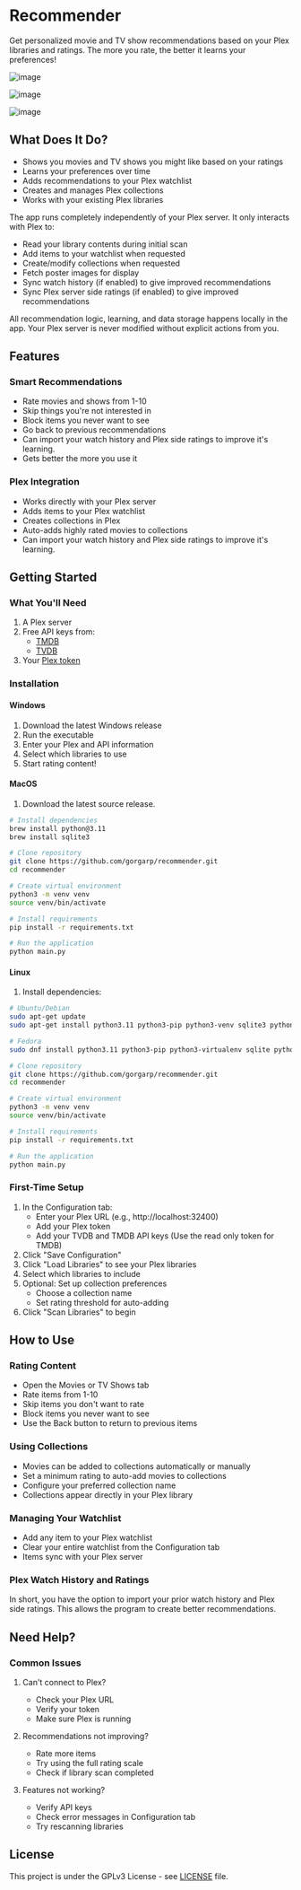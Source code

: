 
# Recommender

Get personalized movie and TV show recommendations based on your Plex libraries and ratings. The more you rate, the better it learns your preferences!



![image](https://github.com/user-attachments/assets/4dd8f567-0ac8-4e2b-83b7-b52b2566a8a9)

![image](https://github.com/user-attachments/assets/5b0fc52b-24b2-4a47-86a5-eef317ba0e16)

![image](https://github.com/user-attachments/assets/ba808086-5915-42d2-b256-56e9141b8236)




## What Does It Do?

- Shows you movies and TV shows you might like based on your ratings
- Learns your preferences over time
- Adds recommendations to your Plex watchlist
- Creates and manages Plex collections
- Works with your existing Plex libraries

The app runs completely independently of your Plex server. It only interacts with Plex to:
- Read your library contents during initial scan
- Add items to your watchlist when requested
- Create/modify collections when requested
- Fetch poster images for display
- Sync watch history (if enabled) to give improved recommendations
- Sync Plex server side ratings (if enabled) to give improved recommendations

All recommendation logic, learning, and data storage happens locally in the app. Your Plex server is never modified without explicit actions from you.

## Features

### Smart Recommendations
- Rate movies and shows from 1-10
- Skip things you're not interested in
- Block items you never want to see
- Go back to previous recommendations
- Can import your watch history and Plex side ratings to improve it's learning.
- Gets better the more you use it

### Plex Integration
- Works directly with your Plex server
- Adds items to your Plex watchlist
- Creates collections in Plex
- Auto-adds highly rated movies to collections
- Can import your watch history and Plex side ratings to improve it's learning.

## Getting Started

### What You'll Need
1. A Plex server
2. Free API keys from:
   - [TMDB](https://www.themoviedb.org/documentation/api)
   - [TVDB](https://thetvdb.com/api-information)
3. Your [Plex token](https://support.plex.tv/articles/204059436-finding-an-authentication-token-x-plex-token/)

### Installation

#### Windows
1. Download the latest Windows release
2. Run the executable
3. Enter your Plex and API information
4. Select which libraries to use
5. Start rating content!

#### MacOS
1. Download the latest source release.
```bash
# Install dependencies
brew install python@3.11
brew install sqlite3

# Clone repository
git clone https://github.com/gorgarp/recommender.git
cd recommender

# Create virtual environment
python3 -m venv venv
source venv/bin/activate

# Install requirements
pip install -r requirements.txt

# Run the application
python main.py
```

#### Linux
1. Install dependencies:
```bash
# Ubuntu/Debian
sudo apt-get update
sudo apt-get install python3.11 python3-pip python3-venv sqlite3 python3-pyqt6

# Fedora
sudo dnf install python3.11 python3-pip python3-virtualenv sqlite python3-pyqt6

# Clone repository
git clone https://github.com/gorgarp/recommender.git
cd recommender

# Create virtual environment
python3 -m venv venv
source venv/bin/activate

# Install requirements
pip install -r requirements.txt

# Run the application
python main.py
```

### First-Time Setup
1. In the Configuration tab:
   - Enter your Plex URL (e.g., http://localhost:32400)
   - Add your Plex token
   - Add your TVDB and TMDB API keys (Use the read only token for TMDB)
2. Click "Save Configuration"
3. Click "Load Libraries" to see your Plex libraries
4. Select which libraries to include
5. Optional: Set up collection preferences
   - Choose a collection name
   - Set rating threshold for auto-adding
6. Click "Scan Libraries" to begin

## How to Use

### Rating Content
- Open the Movies or TV Shows tab
- Rate items from 1-10
- Skip items you don't want to rate
- Block items you never want to see
- Use the Back button to return to previous items

### Using Collections
- Movies can be added to collections automatically or manually
- Set a minimum rating to auto-add movies to collections
- Configure your preferred collection name
- Collections appear directly in your Plex library

### Managing Your Watchlist
- Add any item to your Plex watchlist
- Clear your entire watchlist from the Configuration tab
- Items sync with your Plex server

### Plex Watch History and Ratings
In short, you have the option to import your prior watch history and Plex side ratings. This allows the program to create better recommendations.

## Need Help?

### Common Issues
1. Can't connect to Plex?
   - Check your Plex URL
   - Verify your token
   - Make sure Plex is running

2. Recommendations not improving?
   - Rate more items
   - Try using the full rating scale
   - Check if library scan completed

3. Features not working?
   - Verify API keys
   - Check error messages in Configuration tab
   - Try rescanning libraries


## License
This project is under the GPLv3 License - see [LICENSE](LICENSE) file.
